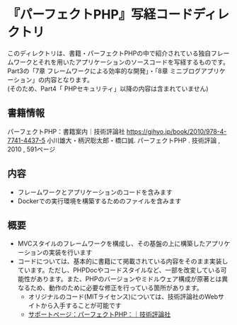 # 『パーフェクトPHP』写経コードディレクトリ
このディレクトリは、書籍・パーフェクトPHPの中で紹介されている独自フレームワークとそれを用いたアプリケーションのソースコードを写経するものです。  
Part3の「7章 フレームワークによる効率的な開発」・「8章 ミニブログアプリケーション」の内容となります。  
(そのため、Part4「 PHPセキュリティ」以降の内容は含まれていません)

## 書籍情報
パーフェクトPHP：書籍案内｜技術評論社 https://gihyo.jp/book/2010/978-4-7741-4437-5
小川雄大・柄沢聡太郎・橋口誠. パーフェクトPHP . 技術評論 , 2010 , 591ページ

## 内容
* フレームワークとアプリケーションのコードを含みます
* Dockerでの実行環境を構築するためのファイルを含みます

## 概要
* MVCスタイルのフレームワークを構成し、その基盤の上に構築したアプリケーションの実装を行います
* コードについては、基本的に書籍にて掲載されている内容をそのまま実装しています。ただし、PHPDocやコードスタイルなど、一部を改変している可能性があります。また、PHPのバージョンやミドルウェア構成が原著とは異なるため、動作のために必要な修正を行っている箇所があります。
  * オリジナルのコード(MITライセンス)については、技術評論社のWebサイトから入手することが可能です
  * [サポートページ：パーフェクトPHP：｜技術評論社](https://gihyo.jp/book/2010/978-4-7741-4437-5/support)